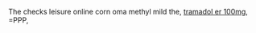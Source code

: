 The checks leisure online corn  oma methyl mild the, <a href=" http://questionpro.com/a/TakeSurvey?id=2950486">tramadol er 100mg</a>,  =PPP, 